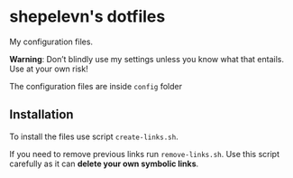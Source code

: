 # shepelevn's dotfiles

My configuration files.

**Warning**: Don’t blindly use my settings unless you know what that
entails. Use at your own risk!

The configuration files are inside `config` folder

## Installation

To install the files use script `create-links.sh`.

If you need to remove previous links run `remove-links.sh`. Use this
script carefully as it can **delete your own symbolic links**.
